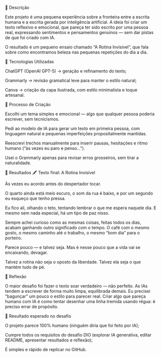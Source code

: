 📒 Descrição

Este projeto é uma pequena experiência sobre a fronteira entre a escrita humana e a escrita gerada por inteligência artificial.
A ideia foi criar um texto reflexivo e emocional, que pareça ter sido escrito por uma pessoa real, expressando sentimentos e pensamentos genuínos — sem dar pistas de que foi criado com IA.

O resultado é um pequeno ensaio chamado “A Rotina Invisível”, que fala sobre como encontramos beleza nas pequenas repetições do dia a dia.

🤖 Tecnologias Utilizadas

ChatGPT (OpenAI GPT-5) → geração e refinamento do texto;

Grammarly → revisão gramatical leve para manter o estilo natural;

Canva → criação da capa ilustrada, com estilo minimalista e toque artesanal.

🧐 Processo de Criação

Escolhi um tema simples e emocional — algo que qualquer pessoa poderia escrever, sem tecnicismos.

Pedi ao modelo de IA para gerar um texto em primeira pessoa, com linguagem natural e pequenas imperfeições propositalmente mantidas.

Reescrevi trechos manualmente para inserir pausas, hesitações e ritmo humano (“às vezes eu paro e penso…”).

Usei o Grammarly apenas para revisar erros grosseiros, sem tirar a naturalidade.


🚀 Resultados
🖋️ Texto final: A Rotina Invisível

Às vezes eu acordo antes do despertador tocar.

O quarto ainda está meio escuro, o som da rua é baixo, e por um segundo eu esqueço que tenho pressa.

Eu fico ali, olhando o teto, tentando lembrar o que me espera naquele dia. E mesmo sem nada especial, há um tipo de paz nisso.

Sempre achei curioso como as mesmas coisas, feitas todos os dias, acabam ganhando outro significado com o tempo. O café com o mesmo gosto, o mesmo caminho até o trabalho, o mesmo “bom dia” para o porteiro.

Parece pouco — e talvez seja. Mas é nesse pouco que a vida vai se encaixando, devagar.

Talvez a rotina não seja o oposto da liberdade. Talvez ela seja o que mantém tudo de pé.

💭 Reflexão

O maior desafio foi fazer o texto soar verdadeiro — não perfeito.
As IAs tendem a escrever de forma muito limpa, equilibrada demais. Eu precisei “bagunçar” um pouco o estilo para parecer real.
Criar algo que pareça humano com IA é como tentar desenhar uma linha tremida usando régua: é preciso errar de propósito.

🧠 Resultado esperado no desafio

O projeto parece 100% humano (ninguém diria que foi feito por IA);

Cumpre todos os requisitos do desafio DIO (explorar IA generativa, editar README, apresentar resultados e reflexão);

É simples e rápido de replicar no GitHub.

